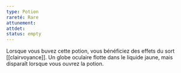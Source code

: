 ```yaml
---
type: Potion
rareté: Rare
attunement:
attdet:
status: empty
---
```

Lorsque vous buvez cette potion, vous bénéficiez des effets du sort [[clairvoyance]]. Un globe oculaire flotte dans le liquide jaune, mais disparaît lorsque vous ouvrez la potion.